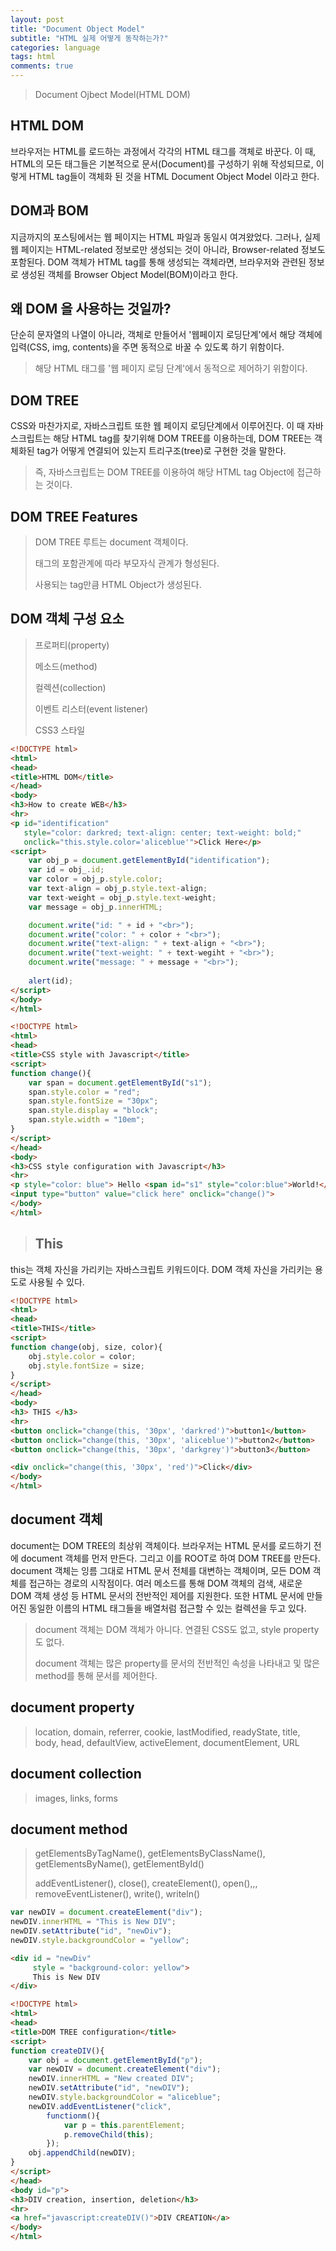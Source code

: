 ```yaml
---
layout: post
title: "Document Object Model"
subtitle: "HTML 실제 어떻게 동작하는가?"
categories: language
tags: html
comments: true
---
```


>Document Ojbect Model(HTML DOM)

## HTML DOM

브라우저는 HTML를 로드하는 과정에서 각각의 HTML 태그를 객체로 바꾼다.
이 때, HTML의 모든 태그들은 기본적으로 문서(Document)를 구성하기 위해 작성되므로,
이렇게 HTML tag들이 객체화 된 것을 HTML Document Object Model 이라고 한다.

## DOM과 BOM

지금까지의 포스팅에서는 웹 페이지는 HTML 파일과 동일시 여겨왔었다. 
그러나, 실제 웹 페이지는 HTML-related 정보로만 생성되는 것이 아니라, Browser-related 정보도 포함된다. 
DOM 객체가 HTML tag를 통해 생성되는 객체라면, 브라우저와 관련된 정보로 생성된 객체를 Browser Object Model(BOM)이라고 한다.

## 왜 DOM 을 사용하는 것일까?

단순히 문자열의 나열이 아니라, 객체로 만들어서 '웹페이지 로딩단계'에서 해당 객체에 입력(CSS, img, contents)을 주면 동적으로 바꿀 수 있도록 하기 위함이다.

>해당 HTML 태그를 '웹 페이지 로딩 단계'에서 동적으로 제어하기 위함이다.

## DOM TREE

CSS와 마찬가지로, 자바스크립트 또한 웹 페이지 로딩단계에서 이루어진다. 
이 때 자바스크립트는 해당 HTML tag를 찾기위해 DOM TREE를 이용하는데, DOM TREE는 객체화된 tag가 어떻게 연결되어 있는지 트리구조(tree)로 구현한 것을 말한다.

>즉, 자바스크립트는 DOM TREE를 이용하여 해당 HTML tag Object에 접근하는 것이다. 

## DOM TREE Features

>DOM TREE 루트는 document 객체이다.
>
>태그의 포함관계에 따라 부모자식 관계가 형성된다.
>
>사용되는 tag만큼 HTML Object가 생성된다.

## DOM 객체 구성 요소

>프로퍼티(property)
>
>메소드(method)
>
>컬렉션(collection)
>
>이벤트 리스터(event listener)
>
>CSS3 스타일

```html
<!DOCTYPE html>
<html>
<head>
<title>HTML DOM</title>
</head>
<body>
<h3>How to create WEB</h3>
<hr>
<p id="identification"
   style="color: darkred; text-align: center; text-weight: bold;"
   onclick="this.style.color='aliceblue'">Click Here</p>
<script>
	var obj_p = document.getElementById("identification");
	var id = obj_.id;
	var color = obj_p.style.color;
	var text-align = obj_p.style.text-align;
	var text-weight = obj_p.style.text-weight;
	var message = obj_p.innerHTML;

	document.write("id: " + id + "<br>");
	document.write("color: " + color + "<br>");
	document.write("text-align: " + text-align + "<br>");
	document.write("text-weight: " + text-wegiht + "<br>");
	document.write("message: " + message + "<br>");
	
	alert(id);
</script>   	
</body>
</html>
```

```html
<!DOCTYPE html>
<html>
<head>
<title>CSS style with Javascript</title>
<script>
function change(){
	var span = document.getElementById("s1");
	span.style.color = "red";
	span.style.fontSize = "30px";
	span.style.display = "block";
	span.style.width = "10em";
}
</script>
</head>
<body>
<h3>CSS style configuration with Javascript</h3>
<hr>
<p style="color: blue"> Hello <span id="s1" style="color:blue">World!</span>
<input type="button" value="click here" onclick="change()">
</body>
</html>
```
>## This

this는 객체 자신을 가리키는 자바스크립트 키워드이다.
DOM 객체 자신을 가리키는 용도로 사용될 수 있다.

```html
<!DOCTYPE html>
<html>
<head>
<title>THIS</title>
<script>
function change(obj, size, color){
	obj.style.color = color;
	obj.style.fontSize = size;
}
</script>
</head>
<body>
<h3> THIS </h3>
<hr>
<button onclick="change(this, '30px', 'darkred')">button1</button>
<button onclick="change(this, '30px', 'aliceblue')">button2</button>
<button onclick="change(this, '30px', 'darkgrey')">button3</button>

<div onclick="change(this, '30px', 'red')">Click</div>
</body>
</html>
```

## document 객체

document는 DOM TREE의 최상위 객체이다.
브라우저는 HTML 문서를 로드하기 전에 document 객체를 먼저 만든다. 그리고 이를 ROOT로 하여 DOM TREE를 만든다.
document 객체는 잉름 그대로 HTML 문서 전체를 대변하는 객체이며, 모든 DOM 객체를 접근하는 경로의 시작점이다.
여러 메소드를 통해 DOM 객체의 검색, 새로운 DOM 객체 생성 등 HTML 문서의 전반적인 제어를 지원한다. 
또한 HTML 문서에 만들어진 동일한 이름의 HTML 태그들을 배열처럼 접근할 수 있는 컬렉션을 두고 있다.

>document 객체는 DOM 객체가 아니다. 연결된 CSS도 없고, style property도 없다.
>
>document 객체는 많은 property를 문서의 전반적인 속성을 나타내고 및 많은 method를 통해 문서를 제어한다.


## document property

>location, domain, referrer, cookie, lastModified, readyState, title, body, head, defaultView, activeElement, documentElement, URL

## document collection

> images, links, forms

## document method

>getElementsByTagName(), getElementsByClassName(), getElementsByName(), getElementById()
>
>addEventListener(), close(), createElement(), open(),,, removeEventListener(), write(), writeln()

```js
var newDIV = document.createElement("div");
newDIV.innerHTML = "This is New DIV";
newDIV.setAttribute("id", "newDiv");
newDIV.style.backgroundColor = "yellow";
```

```html
<div id = "newDiv"
     style = "background-color: yellow">
     This is New DIV
</div>

```

```html
<!DOCTYPE html>
<html>
<head>
<title>DOM TREE configuration</title>
<script>
function createDIV(){
	var obj = document.getElementById("p");
	var newDIV = document.createElement("div");
	newDIV.innerHTML = "New created DIV";
	newDIV.setAttribute("id", "newDIV");
	newDIV.style.backgroundColor = "aliceblue";
	newDIV.addEventListener("click",
		functionm(){
			var p = this.parentElement;
			p.removeChild(this);
		});
	obj.appendChild(newDIV);
}
</script>
</head>
<body id="p">
<h3>DIV creation, insertion, deletion</h3>
<hr>
<a href="javascript:createDIV()">DIV CREATION</a>
</body>
</html>
```











